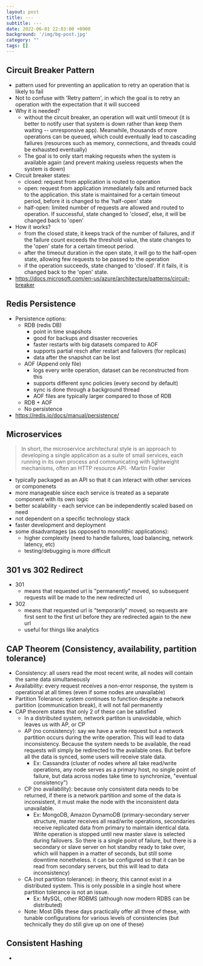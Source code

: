 ```yaml
---
layout: post
title: ---
subtitle: ---
date: 2022-06-01 22:03:00 +0900
background: '/img/bg-post.jpg'
category: ""
tags: []
---
```


## Circuit Breaker Pattern
* pattern used for preventing an application to retry an operation that is likely to fail
* Not to confuse with 'Retry pattern', in which the goal is to retry an operation with the expectation that it will succeed
* Why it is needed?
    * without the circuit breaker, an operation will wait until timeout (it is better to notify user that system is down rather than keep them waiting -- unresponsive app). Meanwhile, thousands of more operations can be queued, which could eventually lead to cascading failures (resources such as memory, connections, and threads could be exhausted eventually)
    * The goal is to only start making requests when the system is available again (and prevent making useless requests when the system is down)
* Circuit breaker states:
    * closed: request from application is routed to operation
    * open: request from application immediately fails and returned back to the application. this state is maintained for a certain timeout period, before it is changed to the 'half-open' state
    * half-open: limited number of requests are allowed and routed to operation. If successful, state changed to 'closed', else, it will be changed back to 'open'
* How it works?
    * from the closed state, it keeps track of the number of failures, and if the failure count exceeds the threshold value, the state changes to the 'open' state for a certain timeout period.
    * after the timeout duration in the open state, it will go to the half-open state, allowing few requests to be passed to the operation
    * if the operation succeeds, state changed to 'closed'. If it fails, it is changed back to the 'open' state.
* https://docs.microsoft.com/en-us/azure/architecture/patterns/circuit-breaker

## Redis Persistence
* Persistence options:
    * RDB (redis DB)
        * point in time snapshots
        * good for backups and disaster recoveries
        * faster restarts with big datasets compared to AOF
        * supports partial resch after restart and failovers (for replicas)
        * data after the snapshot can be lost
    * AOF (Append only file)
        * logs every write operation, dataset can be reconstructed from this
        * supports different sync policies (every second by default)
        * sync is done through a background thread
        * AOF files are typically larger compared to those of RDB
    * RDB + AOF
    * No persistence
* https://redis.io/docs/manual/persistence/

## Microservices
> In short, the microservice architectural style is an approach to developing a single application as a suite of small services, each running in its own process and communicating with lightweight mechanisms, often an HTTP resource API.
> -Martin Fowler

* typically packaged as an API so that it can interact with other services or componenets
* more manageable since each service is treated as a separate component with its own logic
* better scalability - each service can be independently scaled based on need
* not dependent on a specific technology stack
* faster development and deployment
* some disadvantages (as opposed to monolithic applications):
    * higher complexity (need to handle failures, load balancing, network latency, etc)
    * testing/debugging is more difficult
    
## 301 vs 302 Redirect
* 301
    * means that requested url is "permanently" moved, so subsequent requests will be made to the new redirected url
* 302
    * means that requested url is "temporarily" moved, so requests are first sent to the first url before they are redirected again to the new url
    * useful for things like analytics 
    
## CAP Theorem (Consistency, availability, partition tolerance)
* Consistency: all users read the most recent write, all nodes will contain the same data simultaneously 
* Availability: every request receives a non-error response, the system is operational at all times (even if some nodes are unavailable)
* Partition Tolerance: system continues to function despite a network partition (communication break), it will not fail permanently
* CAP theorem states that only 2 of these can be satisfied
    * In a distributed system, network partiton is unavoidable, which leaves us with AP, or CP
    * AP (no consistency): say we have a write request but a network partition occurs during the write operation. This will lead to data inconsistency. Because the system needs to be available, the read requests will simply be redirected to the available ones. But before all the data is synced, some users will receive stale data. 
        * Ex: Cassandra (cluster of nodes where all take read/write operations, any node serves as a primary host, no single point of failure, but data across nodes take time to synchronize, "eventual consistency")
    * CP (no availability): because only consistent data needs to be returned, if there is a network partition and some of the data is inconsistent, it must make the node with the inconsistent data unavailable. 
        * Ex: MongoDB, Amazon DynamoDB (primary-secondary server structure, master receives all read/write operations, secondaries receive replicated data from primary to maintain identical data. Write operation is stopped until new master slave is selected during failovers. So there is a single point of failure, but there is a secondary or slave server on hot standby ready to take over, which will happen in a matter of seconds, but still some downtime nonetheless. it can be configured so that it can be read from secondary servers, but this will lead to data inconsistency)
    * CA (not partition tolerance): in theory, this cannot exist in a distributed system. This is only possible in a single host where partition tolerance is not an issue.
        * Ex: MySQL, other RDBMS (although now modern RDBS can be distributed)
    * Note: Most DBs these days practically offer all three of these, with tunable configurations for various levels of consistencies (but technically they do still give up on one of these)

## Consistent Hashing
* 
